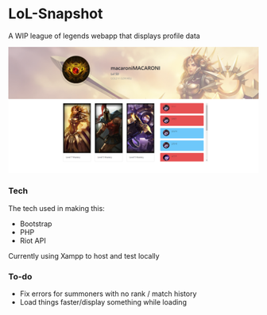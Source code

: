 # LoL-Snapshot
A WIP league of legends webapp that displays profile data
  
<img src="https://github.com/jml63/LoL-Snapshot/blob/master/ssleague2.png?raw=true" width="600">

### Tech

The tech used in making this:

* Bootstrap
* PHP
* Riot API

Currently using Xampp to host and test locally

### To-do
* Fix errors for summoners with no rank / match history
* Load things faster/display something while loading
